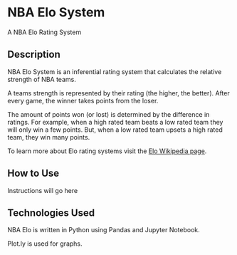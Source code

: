 # NBA Elo System
A NBA Elo Rating System 

<h2>Description</h2>
NBA Elo System is an inferential rating system that calculates the relative strength of NBA teams. 

A teams strength is represented by their rating (the higher, the better). 
After every game, the winner takes points from the loser. 

The amount of points won (or lost) is determined by the difference in ratings. 
For example, when a high rated team beats a low rated team they will only win a few points.
But, when a low rated team upsets a high rated team, they win many points. 

To learn more about Elo rating systems visit the <a href="https://en.wikipedia.org/wiki/Elo_rating_system" target="_blank">Elo Wikipedia page</a>.

<h2>How to Use</h2>
Instructions will go here

<h2>Technologies Used</h2>
NBA Elo is written in Python using Pandas and Jupyter Notebook. 

Plot.ly is used for graphs. 
